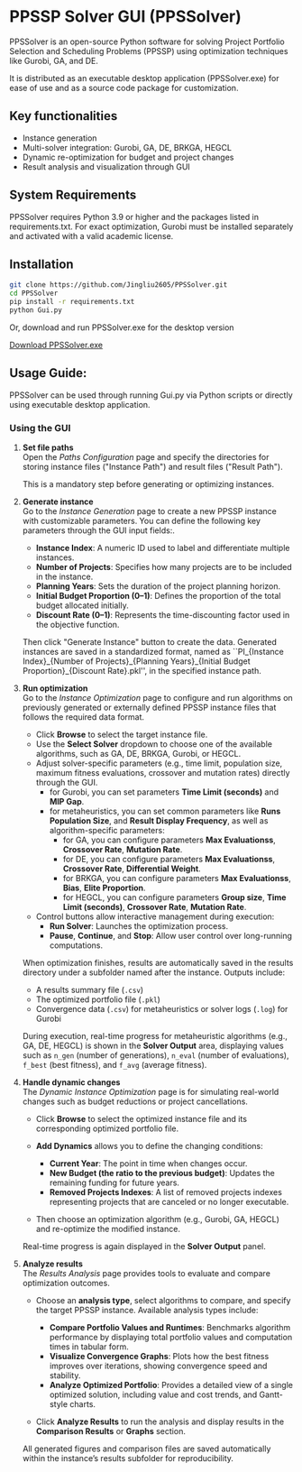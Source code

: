 # PPSSP Solver GUI (PPSSolver)

PPSSolver is an open-source Python software for solving Project Portfolio Selection and Scheduling Problems (PPSSP) using optimization techniques like Gurobi, GA, and DE. 

It is distributed as an executable desktop application (PPSSolver.exe) for ease of use and as a source code package for customization.

## Key functionalities

* Instance generation
* Multi-solver integration: Gurobi, GA, DE, BRKGA, HEGCL  
* Dynamic re-optimization for budget and project changes
* Result analysis and visualization through GUI

## System Requirements
PPSSolver requires Python 3.9 or higher and the packages listed in requirements.txt.
For exact optimization, Gurobi must be installed separately and activated with a valid academic license.

## Installation
```bash
git clone https://github.com/Jingliu2605/PPSSolver.git
cd PPSSolver
pip install -r requirements.txt
python Gui.py
```
Or, download and run PPSSolver.exe for the desktop version

[Download PPSSolver.exe](https://drive.google.com/file/d/1l6f6L6BJPjdafdkz1d_afFckgWDLDpRf/view?usp=sharing)

## Usage Guide:
PPSSolver can be used through running Gui.py via Python scripts or directly using executable desktop application.

### Using the GUI
1. **Set file paths**  
   Open the *Paths Configuration* page and specify the directories for storing instance files ("Instance Path")  and result files ("Result Path").
   
   This is a mandatory step before generating or optimizing instances.


2. **Generate instance**  
   Go to the *Instance Generation* page to create a new PPSSP instance with customizable parameters. You can define the following key parameters through the GUI input fields:.  
   - **Instance Index**: A numeric ID used to label and differentiate multiple instances.  
   - **Number of Projects**: Specifies how many projects are to be included in the instance.  
   - **Planning Years**: Sets the duration of the project planning horizon.  
   - **Initial Budget Proportion (0–1)**: Defines the proportion of the total budget allocated initially.  
   - **Discount Rate (0–1)**: Represents the time-discounting factor used in the objective function.  

   Then click "Generate Instance" button to create the data. Generated instances are saved in a standardized format, named as ``PI\_\{Instance Index\}\_\{Number of Projects\}\_\{Planning Years\}\_\{Initial Budget Proportion\}\_\{Discount Rate\}.pkl'', in the specified instance path.


3. **Run optimization**  
   Go to the *Instance Optimization* page to configure and run algorithms on previously generated or externally defined PPSSP instance files that follows the required data format. 
   - Click **Browse** to select the target instance file.  
   - Use the **Select Solver** dropdown to choose one of the available algorithms, such as GA, DE, BRKGA, Gurobi, or HEGCL.  
   - Adjust solver-specific parameters (e.g., time limit, population size, maximum fitness evaluations, crossover and mutation rates) directly through the GUI.  
     - for Gurobi, you can set parameters **Time Limit (seconds)** and **MIP Gap**.
     - for metaheuristics, you can set common parameters like **Runs** **Population Size**, and **Result Display Frequency**, as well as algorithm-specific parameters:
       - for GA, you can configure parameters **Max Evaluationss**, **Crossover Rate**, **Mutation Rate**.
       - for DE, you can configure parameters **Max Evaluationss**, **Crossover Rate**, **Differential Weight**.
       - for BRKGA, you can configure parameters **Max Evaluationss**, **Bias**, **Elite Proportion**.
       - for HEGCL, you can configure parameters **Group size**, **Time Limit (seconds)**, **Crossover Rate**, **Mutation Rate**.
   - Control buttons allow interactive management during execution:  
     - **Run Solver**: Launches the optimization process.  
     - **Pause**, **Continue**, and **Stop**: Allow user control over long-running computations.  
   
   When optimization finishes, results are automatically saved in the results directory under a subfolder named after the instance. Outputs include:  
   - A results summary file (`.csv`)  
   - The optimized portfolio file (`.pkl`)  
   - Convergence data (`.csv`) for metaheuristics or solver logs (`.log`) for Gurobi  

   During execution, real-time progress for metaheuristic algorithms (e.g., GA, DE, HEGCL) is shown in the **Solver Output** area, displaying values such as `n_gen` (number of generations), `n_eval` (number of evaluations), `f_best` (best fitness), and `f_avg` (average fitness).


4. **Handle dynamic changes**   
   The *Dynamic Instance Optimization* page is for simulating real-world changes such as budget reductions or project cancellations.

   - Click **Browse**  to select the optimized instance file and its corresponding optimized portfolio file.  

   - **Add Dynamics** allows you to define the changing conditions:
     - **Current Year**: The point in time when changes occur.
     - **New Budget (the ratio to the previous budget)**: Updates the remaining funding for future years.
     - **Removed Projects Indexes**: A list of removed projects indexes representing projects that are canceled or no longer executable. 
   
   - Then choose an optimization algorithm (e.g., Gurobi, GA, HEGCL) and re-optimize the modified instance. 
   
   Real-time progress is again displayed in the **Solver Output** panel.  


5. **Analyze results**  
   The *Results Analysis* page provides tools to evaluate and compare optimization outcomes.  
   - Choose an **analysis type**, select algorithms to compare, and specify the target PPSSP instance. 
   Available analysis types include:  
     - **Compare Portfolio Values and Runtimes**: Benchmarks algorithm performance by displaying total portfolio values and computation times in tabular form.  
     - **Visualize Convergence Graphs**: Plots how the best fitness improves over iterations, showing convergence speed and stability.  
     - **Analyze Optimized Portfolio**: Provides a detailed view of a single optimized solution, including value and cost trends, and Gantt-style charts.  

   - Click **Analyze Results** to run the analysis and display results in the **Comparison Results** or **Graphs** section.  

   All generated figures and comparison files are saved automatically within the instance’s results subfolder for reproducibility.
